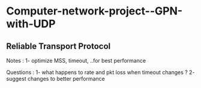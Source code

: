 # Computer-network-project--GPN-with-UDP

## Reliable Transport Protocol





Notes :
1- optimize MSS, timeout, ..for best performance


Questions :
1- what happens to rate and pkt loss when timeout changes ?
2- suggest changes to better performance
